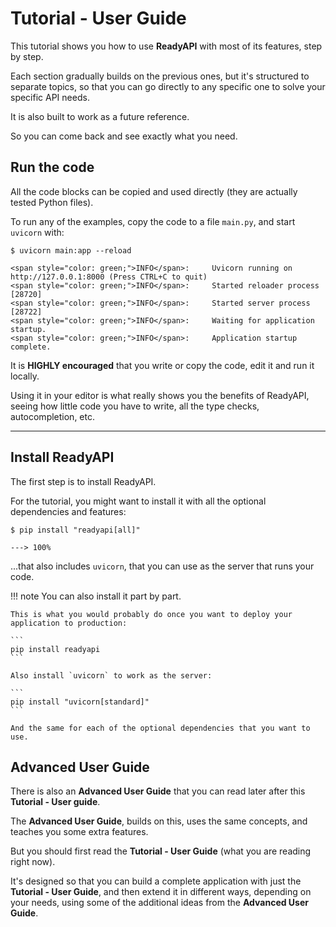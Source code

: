 # Tutorial - User Guide

This tutorial shows you how to use **ReadyAPI** with most of its features, step by step.

Each section gradually builds on the previous ones, but it's structured to separate topics, so that you can go directly to any specific one to solve your specific API needs.

It is also built to work as a future reference.

So you can come back and see exactly what you need.

## Run the code

All the code blocks can be copied and used directly (they are actually tested Python files).

To run any of the examples, copy the code to a file `main.py`, and start `uvicorn` with:

<div class="termy">

```console
$ uvicorn main:app --reload

<span style="color: green;">INFO</span>:     Uvicorn running on http://127.0.0.1:8000 (Press CTRL+C to quit)
<span style="color: green;">INFO</span>:     Started reloader process [28720]
<span style="color: green;">INFO</span>:     Started server process [28722]
<span style="color: green;">INFO</span>:     Waiting for application startup.
<span style="color: green;">INFO</span>:     Application startup complete.
```

</div>

It is **HIGHLY encouraged** that you write or copy the code, edit it and run it locally.

Using it in your editor is what really shows you the benefits of ReadyAPI, seeing how little code you have to write, all the type checks, autocompletion, etc.

---

## Install ReadyAPI

The first step is to install ReadyAPI.

For the tutorial, you might want to install it with all the optional dependencies and features:

<div class="termy">

```console
$ pip install "readyapi[all]"

---> 100%
```

</div>

...that also includes `uvicorn`, that you can use as the server that runs your code.

!!! note
    You can also install it part by part.

    This is what you would probably do once you want to deploy your application to production:

    ```
    pip install readyapi
    ```

    Also install `uvicorn` to work as the server:

    ```
    pip install "uvicorn[standard]"
    ```

    And the same for each of the optional dependencies that you want to use.

## Advanced User Guide

There is also an **Advanced User Guide** that you can read later after this **Tutorial - User guide**.

The **Advanced User Guide**, builds on this, uses the same concepts, and teaches you some extra features.

But you should first read the **Tutorial - User Guide** (what you are reading right now).

It's designed so that you can build a complete application with just the **Tutorial - User Guide**, and then extend it in different ways, depending on your needs, using some of the additional ideas from the **Advanced User Guide**.

